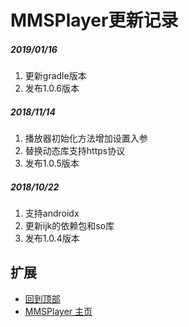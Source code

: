 # MMSPlayer更新记录

##### 2019/01/16
1. 更新gradle版本
2. 发布1.0.6版本

##### 2018/11/14
1. 播放器初始化方法增加设置入参
2. 替换动态库支持https协议
3. 发布1.0.5版本

##### 2018/10/22
1. 支持androidx
2. 更新ijk的依赖包和so库
3. 发布1.0.4版本

## 扩展
- [回到顶部](https://github.com/LZ9/MMSPlayer/blob/master/mmsplayer/readme_mmsplayer_update.md#mmsplayer更新记录)
- [MMSPlayer 主页](https://github.com/LZ9/MMSPlayer)
